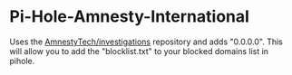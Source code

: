 # Pi-Hole-Amnesty-International

Uses the [AmnestyTech/investigations](https://github.com/AmnestyTech/investigations) repository and adds "0.0.0.0".
This will allow you to add the "blocklist.txt" to your blocked domains list in pihole.

